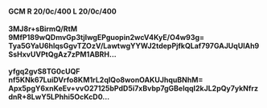 #### GCM R 20/0c/400 L 20/0c/400
**3MJ8r+sBirmQ/RtM**<br/>**9MfP189wQDmvGp3tjIwgEPguopin2wcV4KyE/O4w93g=**<br/>**Tya5GYaU6hlqsGgvTZOzV/LawtwgYYWJ2tdepPjfkQLaf797GAJUqUlAh9SsHxvUVPtQgAz7zPM1ABRH...**<br/><br/>
**yfgq2gvS8TG0cUQF**<br/>**nf5KNk67LuiDVrfo8KM1rL2qlQo8wonOAKUJhquBNhM=**<br/>**Apx5pgY6xnKeEv+vvO27125bPdD5i7xBvbp7gGBelqqI2kJL2pQy7ykNfrzdnR+8LwY5LPhhi5OcKcD0...**